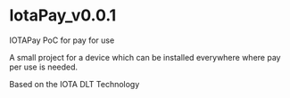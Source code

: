 # IotaPay_v0.0.1
IOTAPay PoC for pay for use

A small project for a device which can be installed everywhere where pay per use is needed.

Based on the IOTA DLT Technology
